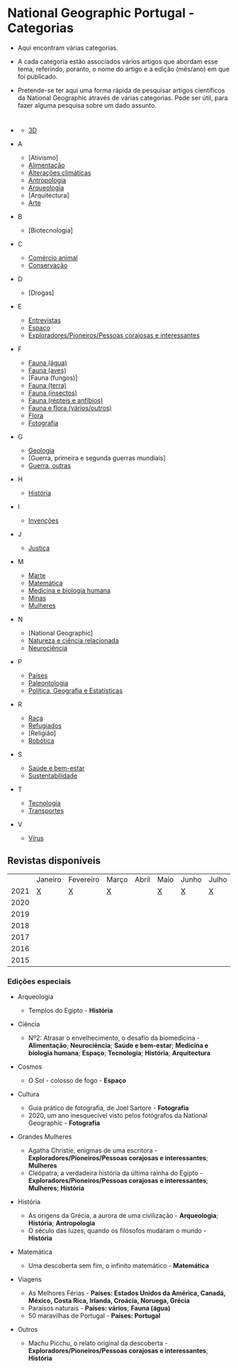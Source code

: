 # National Geographic Portugal - Categorias
* Aqui encontram várias categorias. 
* A cada categoria estão associados vários artigos que abordam esse tema, referindo, poranto, o nome do artigo e a edição (mês/ano) em que foi publicado. 
* Pretende-se ter aqui uma forma rápida de pesquisar artigos científicos da National Geographic através de várias categorias. Pode ser útil, para fazer alguma pesquisa sobre um dado assunto. 

* #
  * [3D](categorias/3d.md)

* A
  * [Ativismo]
  * [Alimentação](categorias/alimentação.md)
  * [Alterações climáticas](categorias/alterações-climáticas.md)
  * [Antropologia](categorias/antropologia.md)
  * [Arqueologia](categorias/arqueologia.md)
  * [Arquitectura]
  * [Arte](categorias/arte.md)
  
* B
  * [Biotecnologia]

* C
  * [Comércio animal](categorias/comércio-animal.md)
  * [Conservação](categorias/conservação.md)

* D 
  * [Drogas]

* E 
  * [Entrevistas](categorias/entrevistas.md)
  * [Espaço](categorias/espaço.md)
  * [Exploradores/Pioneiros/Pessoas corajosas e interessantes](categorias/exploradores.md)

* F
  * [Fauna (água)](categorias/fauna-água.md)
  * [Fauna (aves)](categorias/fauna-aves.md)
  * [Fauna (fungos)]
  * [Fauna (terra)](categorias/fauna-terra.md)
  * [Fauna (insectos)](categorias/fauna-insectos.md)
  * [Fauna (répteis e anfíbios)](categorias/fauna-répteis-anfíbios.md)
  * [Fauna e flora (vários/outros)](categorias/fauna-flora-outros.md)
  * [Flora](categorias/flora.md)
  * [Fotografia](categorias/fotografia.md)

* G
  * [Geologia](categorias/geologia.md)
  * [Guerra, primeira e segunda guerras mundiais]
  * [Guerra, outras](categorias/guerras-outras.md)

* H
  * [História](categorias/história.md)

* I
  * [Invenções](categorias/invenções.md)

  
* J
  * [Justiça](categorias/justiça.md)

* M
  * [Marte](categorias/marte.md)
  * [Matemática](categorias/matemática.md)
  * [Medicina e biologia humana](categorias/medicina-biologia-humana.md)
  * [Minas](categorias/minas.md)
  * [Mulheres](categorias/mulheres.md)

* N
  * [National Geographic]
  * [Natureza e ciência relacionada](categorias/natureza-ciência-relacionada.md)
  * [Neurociência](categorias/neurociência.md)

* P
  * [Países](categorias/países/países.md)
  * [Paleontologia](categorias/paleontologia.md)
  * [Política, Geografia e Estatísticas](categorias/política-geografia-estatísticas.md)

* R
  * [Raça](categorias/raça.md)
  * [Refugiados](categorias/refugiados.md)
  * [Religião]
  * [Robótica](categorias/robótica.md)

* S
  * [Saúde e bem-estar](categorias/saúde-bem-estar.md)
  * [Sustentabilidade](categorias/sustentabilidade.md)

* T
  * [Tecnologia](categorias/tecnologia.md)
  * [Transportes](categorias/transportes.md)

* V
  * [Vírus](categorias/vírus.md)

## Revistas disponíveis

<table>
    <tr>
        <td></td>
        <td>Janeiro</td>
        <td>Fevereiro</td>
        <td>Março</td>
        <td>Abril</td>
        <td>Maio</td>
        <td>Junho</td>
        <td>Julho</td>
        <td>Agosto</td>
        <td>Setembro</td>
        <td>Outubro</td>
        <td>Novembro</td>
        <td>Dezembro</td>
    </tr>
    <tr>
        <td>2021</td>
        <td><a href="https://github.com/luisa-maria1111/national-geographic-categorias/blob/main/revistas%20dispon%C3%ADveis/janeiro-2021.md">X</a></td>
        <td><a href="https://github.com/luisa-maria1111/national-geographic-categorias/blob/main/revistas%20dispon%C3%ADveis/fevereiro-2021.md">X</a></td>
        <td><a href="https://github.com/luisa-maria1111/national-geographic-categorias/blob/main/revistas%20dispon%C3%ADveis/mar%C3%A7o-2021.md">X</a></td>
        <td></td>
        <td><a href="https://github.com/luisa-maria1111/national-geographic-categorias/blob/main/revistas%20dispon%C3%ADveis/maio-2021.md">X</a></td>
        <td><a href="https://github.com/luisa-maria1111/national-geographic-categorias/blob/main/revistas%20dispon%C3%ADveis/junho-2021.md">X</a></td>
        <td><a href="https://github.com/luisa-maria1111/national-geographic-categorias/blob/main/revistas%20dispon%C3%ADveis/julho-2021.md">X</a></td>
        <td><a href="https://github.com/luisa-maria1111/national-geographic-categorias/blob/main/revistas%20dispon%C3%ADveis/agosto-2021.md">X</a></td>
        <td><a href = "https://github.com/luisa-maria1111/national-geographic-categorias/blob/main/revistas%20dispon%C3%ADveis/setembro-2021.md">X</a></td>
        <td></td>
        <td></td>
        <td></td>
    </tr>
    <tr>
        <td>2020</td>
    </tr>
    <tr>
        <td>2019</td>
    </tr>
    <tr>
        <td>2018</td>
    </tr>
    <tr>
        <td>2017</td>
    </tr>
    <tr>
        <td>2016</td>
    </tr>
    <tr>
        <td>2015</td>
    </tr>
</table>

### Edições especiais
* Arqueologia
  * Templos do Egipto - **História**
  
* Ciência
  * Nº2: Atrasar o envelhecimento, o desafio da biomedicina - **Alimentação**; **Neurociência**; **Saúde e bem-estar**; **Medicina e biologia humana**; **Espaço**; **Tecnologia**; **História**; **Arquitectura**

* Cosmos
  * O Sol - colosso de fogo - **Espaço**

* Cultura
  * Guia prático de fotografia, de Joel Sartore - **Fotografia**
  * 2020, um ano inesquecível visto pelos fotógrafos da National Geographic - **Fotografia** 
  
* Grandes Mulheres
  * Agatha Christie, enigmas de uma escritora - **Exploradores/Pioneiros/Pessoas corajosas e interessantes**; **Mulheres**
  * Cleópatra, a verdadeira história da última rainha do Egipto - **Exploradores/Pioneiros/Pessoas corajosas e interessantes**; **Mulheres**; **História**

* História 
  * As origens da Grécia, a aurora de uma civilização - **Arqueologia**; **História**; **Antropologia**
  * O século das luzes, quando os filósofos mudaram o mundo - **História**
  
* Matemática
  * Uma descoberta sem fim, o infinito matemático - **Matemática**

* Viagens
  * As Melhores Férias - **Países: Estados Unidos da América, Canadá, México, Costa Rica, Irlanda, Croácia, Noruega, Grécia**
  * Paraísos naturais - **Países: vários**; **Fauna (água)**
  * 50 maravilhas de Portugal - **Países: Portugal** 

* Outros
  * Machu Picchu, o relato original da descoberta - **Exploradores/Pioneiros/Pessoas corajosas e interessantes**; **História**
  
